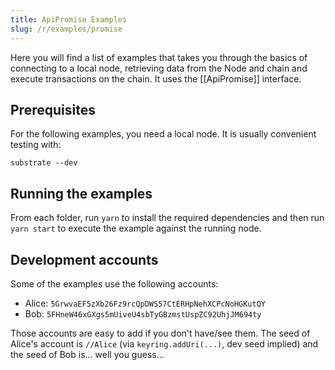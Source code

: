 ```yaml
---
title: ApiPromise Examples
slug: /r/examples/promise
---
```


Here you will find a list of examples that takes you through the basics of connecting to a local node, retrieving data from the Node and chain and execute transactions on the chain. It uses the [[ApiPromise]] interface.

## Prerequisites

For the following examples, you need a local node. It is usually convenient testing with:

```
substrate --dev
```

## Running the examples

From each folder, run `yarn` to install the required dependencies and then run `yarn start` to execute the example against the running node.

## Development accounts

Some of the examples use the following accounts:

- Alice: `5GrwvaEF5zXb26Fz9rcQpDWS57CtERHpNehXCPcNoHGKutQY`
- Bob: `5FHneW46xGXgs5mUiveU4sbTyGBzmstUspZC92UhjJM694ty`

Those accounts are easy to add if you don't have/see them. The seed of Alice's account is `//Alice` (via `keyring.addUri(...)`, dev seed implied) and the seed of Bob is... well you guess...
